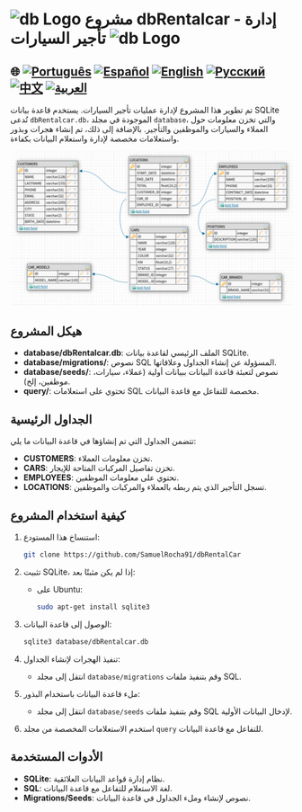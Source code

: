 # <img src="https://cdn.icon-icons.com/icons2/494/PNG/512/database_icon-icons.com_48316.png" alt="db Logo" width="52" height="30" /> مشروع dbRentalcar - إدارة تأجير السيارات <img src="https://cdn.icon-icons.com/icons2/494/PNG/512/database_icon-icons.com_48316.png" alt="db Logo" width="52" height="30" />

## 🌐 [![Português](https://img.shields.io/badge/Português-green)](https://github.com/SamuelRocha91/dbRentalCar/blob/main/README.md) [![Español](https://img.shields.io/badge/Español-yellow)](https://github.com/SamuelRocha91/dbRentalCar/blob/main/README_es.md) [![English](https://img.shields.io/badge/English-blue)](https://github.com/SamuelRocha91/dbRentalCar/blob/main/README_en.md) [![Русский](https://img.shields.io/badge/Русский-lightgrey)](https://github.com/SamuelRocha91/dbRentalCar/blob/main/README_ru.md) [![中文](https://img.shields.io/badge/中文-red)](https://github.com/SamuelRocha91/dbRentalCar/blob/main/README_ch.md) [![العربية](https://img.shields.io/badge/العربية-orange)](https://github.com/SamuelRocha91/dbRentalCar/blob/main/README_ar.md)

تم تطوير هذا المشروع لإدارة عمليات تأجير السيارات. يستخدم قاعدة بيانات SQLite تُدعى `dbRentalcar.db`، الموجودة في مجلد `database`، والتي تخزن معلومات حول العملاء والسيارات والموظفين والتأجير. بالإضافة إلى ذلك، تم إنشاء هجرات وبذور واستعلامات مخصصة لإدارة واستعلام البيانات بكفاءة.

![مخطط](./images/diagrama.png)

## هيكل المشروع

- **database/dbRentalcar.db**: الملف الرئيسي لقاعدة بيانات SQLite.
- **database/migrations/**: نصوص SQL المسؤولة عن إنشاء الجداول وعلاقاتها.
- **database/seeds/**: نصوص لتعبئة قاعدة البيانات ببيانات أولية (عملاء، سيارات، موظفين، إلخ).
- **query/**: تحتوي على استعلامات SQL مخصصة للتفاعل مع قاعدة البيانات.

## الجداول الرئيسية

تتضمن الجداول التي تم إنشاؤها في قاعدة البيانات ما يلي:

- **CUSTOMERS**: تخزن معلومات العملاء.
- **CARS**: تخزن تفاصيل المركبات المتاحة للإيجار.
- **EMPLOYEES**: تحتوي على معلومات الموظفين.
- **LOCATIONS**: تسجل التأجير الذي يتم ربطه بالعملاء والمركبات والموظفين.

## كيفية استخدام المشروع

1. استنساخ هذا المستودع:
   ```bash
   git clone https://github.com/SamuelRocha91/dbRentalCar
   ```

2. تثبيت SQLite، إذا لم يكن مثبتًا بعد:
   - على Ubuntu:
     ```bash
     sudo apt-get install sqlite3
     ```

3. الوصول إلى قاعدة البيانات:
   ```bash
   sqlite3 database/dbRentalcar.db
   ```

4. تنفيذ الهجرات لإنشاء الجداول:
   - انتقل إلى مجلد `database/migrations` وقم بتنفيذ ملفات SQL.

5. ملء قاعدة البيانات باستخدام البذور:
   - انتقل إلى مجلد `database/seeds` وقم بتنفيذ ملفات SQL لإدخال البيانات الأولية.

6. استخدم الاستعلامات المخصصة من مجلد `query` للتفاعل مع قاعدة البيانات.

## الأدوات المستخدمة

- **SQLite**: نظام إدارة قواعد البيانات العلائقية.
- **SQL**: لغة الاستعلام للتفاعل مع قاعدة البيانات.
- **Migrations/Seeds**: نصوص لإنشاء وملء الجداول في قاعدة البيانات.
